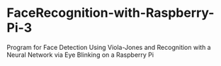 # FaceRecognition-with-Raspberry-Pi-3
Program for Face Detection Using Viola-Jones and Recognition with a Neural Network via Eye Blinking on a Raspberry Pi
